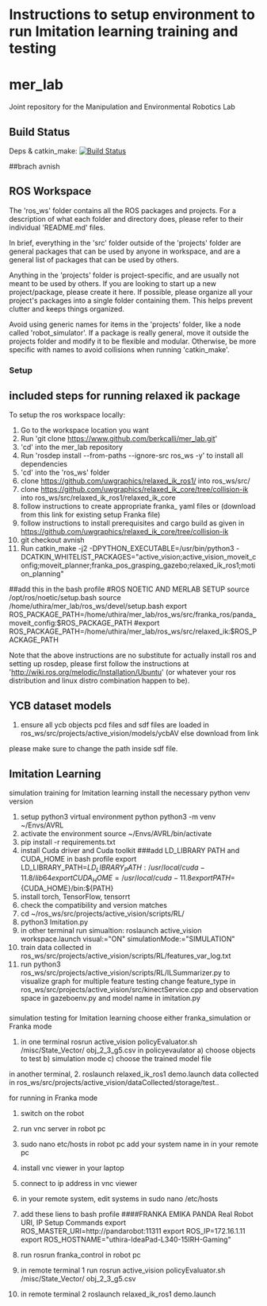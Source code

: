 # Instructions to setup environment to run Imitation learning training and testing

# mer_lab
Joint repository for the Manipulation and Environmental Robotics Lab

## Build Status
Deps & catkin\_make: [![Build Status](https://travis-ci.com/berkcalli/mer_lab.svg?token=BAvmoQF6psbcxv8Fyp8p&branch=master)](https://travis-ci.com/berkcalli/mer_lab)

##brach avnish
## ROS Workspace
The 'ros_ws' folder contains all the ROS packages and projects.  For a description of what each folder and directory does, please refer to their individual 'README.md' files.

In brief, everything in the 'src' folder outside of the 'projects' folder are general packages that can be used by anyone in workspace, and are a general list of packages that can be used by others.

Anything in the 'projects' folder is project-specific, and are usually not meant to be used by others.  If you are looking to start up a new project/package, please create it here.  If possible, please organize all your project's packages into a single folder containing them.  This helps prevent clutter and keeps things organized.

Avoid using generic names for items in the 'projects' folder, like a node called 'robot\_simulator'.  If a package is really general, move it outside the projects folder and modify it to be flexible and modular.  Otherwise, be more specific with names to avoid collisions when running 'catkin\_make'.

### Setup
## included steps for running relaxed ik package
To setup the ros workspace locally:
1. Go to the workspace location you want
2. Run 'git clone https://www.github.com/berkcalli/mer_lab.git'
3. 'cd' into the mer_lab repository
4. Run 'rosdep install --from-paths --ignore-src ros_ws -y' to install all dependencies
5. 'cd' into the 'ros_ws' folder
6. clone https://github.com/uwgraphics/relaxed_ik_ros1/ into ros_ws/src/
7. clone https://github.com/uwgraphics/relaxed_ik_core/tree/collision-ik into ros_ws/src/relaxed_ik_ros1/relaxed_ik_core 
8. follow instructions to create appropriate franka_ yaml files or (download from this link for existing setup Franka file)
9. follow instructions to install prerequisites and cargo build as given in https://github.com/uwgraphics/relaxed_ik_core/tree/collision-ik
10. git checkout avnish
11. Run catkin_make -j2 -DPYTHON_EXECUTABLE=/usr/bin/python3 -DCATKIN_WHITELIST_PACKAGES="active_vision;active_vision_moveit_config;moveit_planner;franka_pos_grasping_gazebo;relaxed_ik_ros1;motion_planning"

##add this in the bash profile
#ROS NOETIC AND MERLAB SETUP
source /opt/ros/noetic/setup.bash
source /home/uthira/mer_lab/ros_ws/devel/setup.bash
export ROS_PACKAGE_PATH=/home/uthira/mer_lab/ros_ws/src/franka_ros/panda_moveit_config:$ROS_PACKAGE_PATH
#export ROS_PACKAGE_PATH=/home/uthira/mer_lab/ros_ws/src/relaxed_ik:$ROS_PACKAGE_PATH

Note that the above instructions are no substitute for actually install ros and setting up rosdep, please first follow the instructions at 'http://wiki.ros.org/melodic/Installation/Ubuntu' (or whatever your ros distribution and linux distro combination happen to be).


## YCB dataset models 
1. ensure all ycb objects pcd files and sdf files are loaded in ros_ws/src/projects/active_vision/models/ycbAV
else
download from link

please make sure to change the path inside sdf file.  

## Imitation Learning 
simulation training for Imitation learning
install the necessary python venv version
1. setup python3 virtual environment python python3 -m venv ~/Envs/AVRL
2. activate the environment source ~/Envs/AVRL/bin/activate
3.  pip install -r requirements.txt
4.  install Cuda driver and Cuda toolkit
      ###add LD_LIBRARY PATH and CUDA_HOME in bash profile
      export LD_LIBRARY_PATH=${LD_LIBRARY_PATH}:/usr/local/cuda-11.8/lib64
      export CUDA_HOME=/usr/local/cuda-11.8
      export PATH=${CUDA_HOME}/bin:${PATH}
5.  install torch, TensorFlow, tensorrt
6.  check the compatibility and version matches
7.  cd ~/ros_ws/src/projects/active_vision/scripts/RL/
8.  python3 Imitation.py
9.  in other terminal run simualtion: roslaunch active_vision workspace.launch visual:="ON" simulationMode:="SIMULATION" 
10. train data collected in ros_ws/src/projects/active_vision/scripts/RL/features_var_log.txt
11. run python3 ros_ws/src/projects/active_vision/scripts/RL/ILSummarizer.py to visualize graph 
for multiple feature testing change feature_type in  ros_ws/src/projects/active_vision/src/kinectService.cpp and observation space in gazeboenv.py and model name in imitation.py


###
simulation testing for Imitation learning
choose either franka_simulation or Franka mode
1. in one terminal rosrun active_vision policyEvaluator.sh /misc/State_Vector/ obj_2_3_g5.csv
in policyevaulator
a) choose objects to test
b) simulation mode
c) choose the trained model file

in another terminal, 
2. roslaunch relaxed_ik_ros1 demo.launch
data collected in ros_ws/src/projects/active_vision/dataCollected/storage/test..


for running in Franka mode
1. switch on the robot
2. run vnc server in robot pc
3. sudo nano etc/hosts in robot pc add  your system name in
   in your remote pc
4. install vnc viewer in your laptop 
5. connect to ip address in vnc viewer
6. in your remote system, edit systems in sudo nano /etc/hosts
7. add these liens to bash profile
   ####FRANKA EMIKA PANDA Real Robot URI, IP Setup Commands
      export ROS_MASTER_URI=http://pandarobot:11311
      export ROS_IP=172.16.1.11
      export ROS_HOSTNAME="uthira-IdeaPad-L340-15IRH-Gaming"

8. run rosrun franka_control in robot pc
9. in remote terminal 1 run rosrun active_vision policyEvaluator.sh /misc/State_Vector/ obj_2_3_g5.csv
10. in remote terminal 2 roslaunch relaxed_ik_ros1 demo.launch


